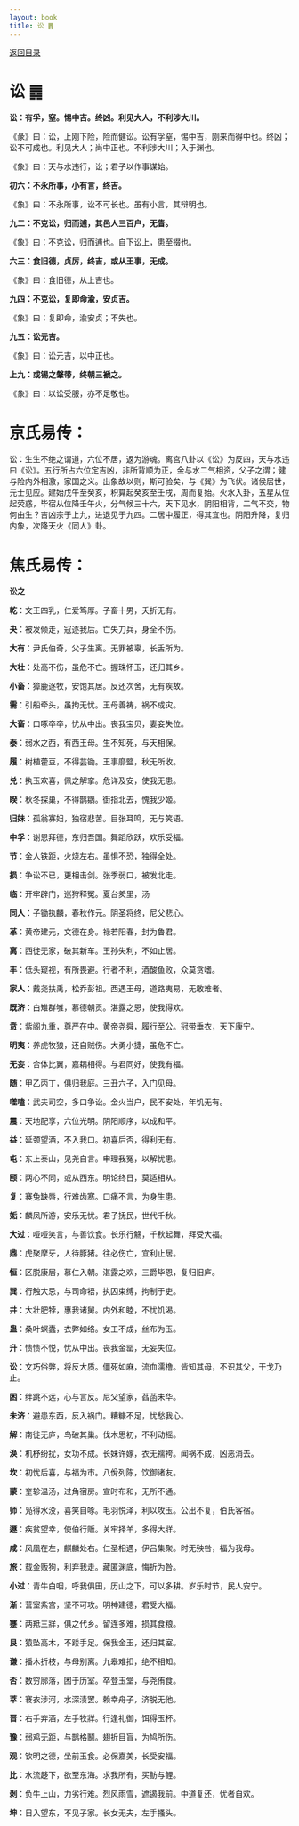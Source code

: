 ```yaml
---
layout: book
title: 讼 ䷅
---
```


[返回目录](./)

# 讼 ䷅

**讼：有孚，窒。惕中吉。终凶。利见大人，不利涉大川。**

《彖》曰：讼，上刚下险，险而健讼。讼有孚窒，惕中吉，刚来而得中也。终凶；讼不可成也。利见大人；尚中正也。不利涉大川；入于渊也。

《象》曰：天与水违行，讼；君子以作事谋始。

**初六：不永所事，小有言，终吉。**

《象》曰：不永所事，讼不可长也。虽有小言，其辩明也。

**九二：不克讼，归而逋，其邑人三百户，无眚。**

《象》曰：不克讼，归而逋也。自下讼上，患至掇也。

**六三：食旧德，贞厉，终吉，或从王事，无成。**

《象》曰：食旧德，从上吉也。

**九四：不克讼，复即命渝，安贞吉。**

《象》曰：复即命，渝安贞；不失也。

**九五：讼元吉。**

《象》曰：讼元吉，以中正也。

**上九：或锡之鞶带，终朝三褫之。**

《象》曰：以讼受服，亦不足敬也。

# 京氏易传：

讼：生生不绝之谓道，六位不居，返为游魂。离宫八卦以《讼》为反四，天与水违曰《讼》。五行所占六位定吉凶，非所背顺为正，金与水二气相资，父子之谓；健与险内外相激，家国之义。出象故以则，斯可验矣，与《巽》为飞伏。诸侯居世，元士见应。建始戊午至癸亥，积算起癸亥至壬戌，周而复始。火水入卦，五星从位起荧惑，毕宿从位降壬午火，分气候三十六，天下见水，阴阳相背，二气不交，物何由生？吉凶宗于上九，进退见于九四。二居中履正，得其宜也。阴阳升降，复归内象，次降天火《同人》卦。


# 焦氏易传：

**讼之**

**乾**：文王四乳，仁爱笃厚。子畜十男，夭折无有。

**夬**：被发倾走，寇逐我后。亡失刀兵，身全不伤。

**大有**：尹氏伯奇，父子生离。无罪被辜，长舌所为。

**大壮**：处高不伤，虽危不亡。握珠怀玉，还归其乡。

**小畜**：獐鹿逐牧，安饱其居。反还次舍，无有疾故。

**需**：引船牵头，虽拘无忧。王母善祷，祸不成灾。

**大畜**：口啄卒卒，忧从中出。丧我宝贝，妻妾失位。

**泰**：弱水之西，有西王母。生不知死，与天相保。

**履**：树植藿豆，不得芸锄。王事靡盬，秋无所收。

**兑**：执玉欢喜，佩之解挛。危详及安，使我无患。

**睽**：秋冬探巢，不得鹊鶵。衘指北去，愧我少姬。

**归妹**：孤翁寡妇，独宿悲苦。目张耳鸣，无与笑语。

**中孚**：谢恩拜德，东归吾国。舞蹈欣跃，欢乐受福。

**节**：金人铁距，火烧左右。虽惧不恐，独得全处。

**损**：争讼不已，更相击剑。张季弱口，被发北走。

**临**：开牢辟门，巡狩释冤。夏台羑里，汤

**同人**：子锄执麟，春秋作元。阴圣将终，尼父悲心。

**革**：黄帝建元，文德在身。禄若阳春，封为鲁君。

**离**：西徙无家，破其新车。王孙失利，不如止居。

**丰**：低头窥视，有所畏避。行者不利，酒酸鱼败，众莫贪嗜。

**家人**：戴尧扶禹，松乔彭祖。西遇王母，道路夷易，无敢难者。

**既济**：白雉群雊，慕德朝贡。湛露之恩，使我得欢。

**贲**：紫阁九重，尊严在中。黄帝尧舜，履行至公。冠带垂衣，天下康宁。

**明夷**：养虎牧狼，还自贼伤。大勇小捷，虽危不亡。

**无妄**：合体比翼，嘉耦相得。与君同好，使我有福。

**随**：甲乙丙丁，俱归我庭。三丑六子，入门见母。

**噬嗑**：武夫司空，多口争讼。金火当户，民不安处，年饥无有。

**震**：天地配享，六位光明。阴阳顺序，以成和平。

**益**：延颈望酒，不入我口。初喜后否，得利无有。

**屯**：东上泰山，见尧自言。申理我冤，以解忧患。

**颐**：两心不同，或从西东。明论终日，莫适相从。

**复**：褰兔缺唇，行难齿寒。口痛不言，为身生患。

**姤**：麟凤所游，安乐无忧。君子抚民，世代千秋。

**大过**：哑哑笑言，与善饮食。长乐行觞，千秋起舞，拜受大福。

**鼎**：虎聚摩牙，人待豚猪。往必伤亡，宜利止居。

**恒**：区脱康居，慕仁入朝。湛露之欢，三爵毕恩，复归旧庐。

**巽**：行触大忌，与司命牾，执囚束缚，拘制于吏。

**井**：大壮肥㹀，惠我诸舅。内外和睦，不忧饥渴。

**蛊**：桑叶螟蠹，衣弊如络。女工不成，丝布为玉。

**升**：愦愦不悦，忧从中出。丧我金罂，无妄失位。

**讼**：文巧俗弊，将反大质。僵死如麻，流血濡橹。皆知其母，不识其父，干戈乃止。

**困**：绊跳不远，心与言反。尼父望家，萏菡未华。

**未济**：避患东西，反入祸门。糟糠不足，忧愁我心。

**解**：南徙无庐，鸟破其巢。伐木思初，不利动摇。

**涣**：机杼纷扰，女功不成。长妹许嫁，衣无襦袴。闻祸不成，凶恶消去。

**坎**：初忧后喜，与福为市。八佾列陈，饮御诸友。

**蒙**：奎轸温汤，过角宿房。宣时布和，无所不通。

**师**：凫得水没，喜笑自啄。毛羽悦泽，利以攻玉。公出不复，伯氏客宿。

**遯**：疾贫望幸，使伯行贩。关牢择羊，多得大牂。

**咸**：凤凰在左，麒麟处右。仁圣相遇，伊吕集聚。时无殃咎，福为我母。

**旅**：载金贩狗，利弃我走。藏匿渊底，悔折为咎。

**小过**：青牛白咽，呼我俱田，历山之下，可以多耕。岁乐时节，民人安宁。

**渐**：营室紫宫，坚不可攻。明神建德，君受大福。

**蹇**：两羝三牂，俱之代乡。留连多难，损其食粮。

**艮**：猿坠高木，不踒手足。保我金玉，还归其室。

**谦**：播木折枝，与母别离。九皋难扣，绝不相知。

**否**：数穷廓落，困于历室。卒登玉堂，与尧侑食。

**萃**：褰衣涉河，水深渍罢。赖幸舟子，济脱无他。

**晋**：右手弃酒，左手牧牂。行逢礼御，饵得玉杯。

**豫**：弱鸡无距，与鹊格鬭。翅折目盲，为鸠所伤。

**观**：钦明之德，坐前玉食。必保嘉美，长受安福。

**比**：水流趍下，欲至东海。求我所有，买鲂与鲤。

**剥**：负牛上山，力劣行难。烈风雨雪，遮遏我前。中道复还，忧者自欢。

**坤**：日入望东，不见子家。长女无夫，左手搔头。


